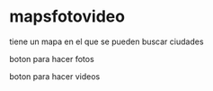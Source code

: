 # mapsfotovideo

tiene un mapa en el que se pueden buscar ciudades

boton para hacer fotos

boton para hacer videos 
